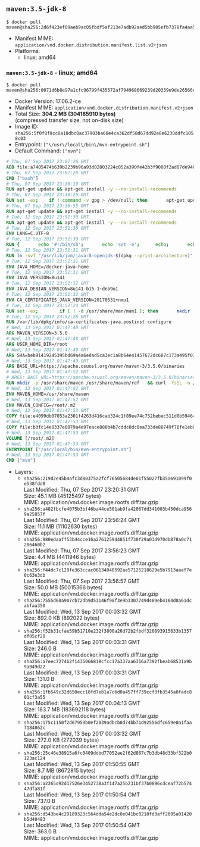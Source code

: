 ## `maven:3.5-jdk-8`

```console
$ docker pull maven@sha256:2d6f423ef09aeb9ac05fbdf5af213e7adb92aed5bb905efb7378fa4aa5d6ee45
```

-	Manifest MIME: `application/vnd.docker.distribution.manifest.list.v2+json`
-	Platforms:
	-	linux; amd64

### `maven:3.5-jdk-8` - linux; amd64

```console
$ docker pull maven@sha256:0071d6b8e97a1cfc96799f435572af794968669239d20339e9de26566cf56a66
```

-	Docker Version: 17.06.2-ce
-	Manifest MIME: `application/vnd.docker.distribution.manifest.v2+json`
-	Total Size: **304.2 MB (304185910 bytes)**  
	(compressed transfer size, not on-disk size)
-	Image ID: `sha256:5f0f8f8cc8a18dbc0ac37903ba60e4ca362df58d67dd92e8e6230ddfc1058c03`
-	Entrypoint: `["\/usr\/local\/bin\/mvn-entrypoint.sh"]`
-	Default Command: `["mvn"]`

```dockerfile
# Thu, 07 Sep 2017 23:07:26 GMT
ADD file:a7405474b639b2239b96a93d02803224c052a390fe42b3f9080f2ad07de94640 in / 
# Thu, 07 Sep 2017 23:07:26 GMT
CMD ["bash"]
# Thu, 07 Sep 2017 23:30:19 GMT
RUN apt-get update && apt-get install -y --no-install-recommends 		ca-certificates 		curl 		wget 	&& rm -rf /var/lib/apt/lists/*
# Thu, 07 Sep 2017 23:30:25 GMT
RUN set -ex; 	if ! command -v gpg > /dev/null; then 		apt-get update; 		apt-get install -y --no-install-recommends 			gnupg2 			dirmngr 		; 		rm -rf /var/lib/apt/lists/*; 	fi
# Thu, 07 Sep 2017 23:30:55 GMT
RUN apt-get update && apt-get install -y --no-install-recommends 		bzr 		git 		mercurial 		openssh-client 		subversion 				procps 	&& rm -rf /var/lib/apt/lists/*
# Tue, 12 Sep 2017 23:51:30 GMT
RUN apt-get update && apt-get install -y --no-install-recommends 		bzip2 		unzip 		xz-utils 	&& rm -rf /var/lib/apt/lists/*
# Tue, 12 Sep 2017 23:51:30 GMT
ENV LANG=C.UTF-8
# Tue, 12 Sep 2017 23:51:30 GMT
RUN { 		echo '#!/bin/sh'; 		echo 'set -e'; 		echo; 		echo 'dirname "$(dirname "$(readlink -f "$(which javac || which java)")")"'; 	} > /usr/local/bin/docker-java-home 	&& chmod +x /usr/local/bin/docker-java-home
# Tue, 12 Sep 2017 23:51:31 GMT
RUN ln -svT "/usr/lib/jvm/java-8-openjdk-$(dpkg --print-architecture)" /docker-java-home
# Tue, 12 Sep 2017 23:51:31 GMT
ENV JAVA_HOME=/docker-java-home
# Tue, 12 Sep 2017 23:51:31 GMT
ENV JAVA_VERSION=8u141
# Tue, 12 Sep 2017 23:51:32 GMT
ENV JAVA_DEBIAN_VERSION=8u141-b15-1~deb9u1
# Tue, 12 Sep 2017 23:51:32 GMT
ENV CA_CERTIFICATES_JAVA_VERSION=20170531+nmu1
# Tue, 12 Sep 2017 23:52:24 GMT
RUN set -ex; 		if [ ! -d /usr/share/man/man1 ]; then 		mkdir -p /usr/share/man/man1; 	fi; 		apt-get update; 	apt-get install -y 		openjdk-8-jdk="$JAVA_DEBIAN_VERSION" 		ca-certificates-java="$CA_CERTIFICATES_JAVA_VERSION" 	; 	rm -rf /var/lib/apt/lists/*; 		[ "$(readlink -f "$JAVA_HOME")" = "$(docker-java-home)" ]; 		update-alternatives --get-selections | awk -v home="$(readlink -f "$JAVA_HOME")" 'index($3, home) == 1 { $2 = "manual"; print | "update-alternatives --set-selections" }'; 	update-alternatives --query java | grep -q 'Status: manual'
# Tue, 12 Sep 2017 23:52:26 GMT
RUN /var/lib/dpkg/info/ca-certificates-java.postinst configure
# Wed, 13 Sep 2017 01:47:48 GMT
ARG MAVEN_VERSION=3.5.0
# Wed, 13 Sep 2017 01:47:48 GMT
ARG USER_HOME_DIR=/root
# Wed, 13 Sep 2017 01:47:49 GMT
ARG SHA=beb91419245395bd69a4a6edad5ca3ec1a8b64e41457672dc687c173a495f034
# Wed, 13 Sep 2017 01:47:49 GMT
ARG BASE_URL=https://apache.osuosl.org/maven/maven-3/3.5.0/binaries
# Wed, 13 Sep 2017 01:47:52 GMT
# ARGS: BASE_URL=https://apache.osuosl.org/maven/maven-3/3.5.0/binaries MAVEN_VERSION=3.5.0 SHA=beb91419245395bd69a4a6edad5ca3ec1a8b64e41457672dc687c173a495f034 USER_HOME_DIR=/root
RUN mkdir -p /usr/share/maven /usr/share/maven/ref   && curl -fsSL -o /tmp/apache-maven.tar.gz ${BASE_URL}/apache-maven-${MAVEN_VERSION}-bin.tar.gz   && echo "${SHA}  /tmp/apache-maven.tar.gz" | sha256sum -c -   && tar -xzf /tmp/apache-maven.tar.gz -C /usr/share/maven --strip-components=1   && rm -f /tmp/apache-maven.tar.gz   && ln -s /usr/share/maven/bin/mvn /usr/bin/mvn
# Wed, 13 Sep 2017 01:47:52 GMT
ENV MAVEN_HOME=/usr/share/maven
# Wed, 13 Sep 2017 01:47:52 GMT
ENV MAVEN_CONFIG=/root/.m2
# Wed, 13 Sep 2017 01:47:53 GMT
COPY file:e4099db07053a2301f4263d416cab324c1f89ee74c752bebec511d8b59464cb6 in /usr/local/bin/mvn-entrypoint.sh 
# Wed, 13 Sep 2017 01:47:53 GMT
COPY file:b3fc14e8337e0079a4e97eace880b4b7cddc0dc0ea733de80749f78fe1eb089a in /usr/share/maven/ref/ 
# Wed, 13 Sep 2017 01:47:53 GMT
VOLUME [/root/.m2]
# Wed, 13 Sep 2017 01:47:53 GMT
ENTRYPOINT ["/usr/local/bin/mvn-entrypoint.sh"]
# Wed, 13 Sep 2017 01:47:53 GMT
CMD ["mvn"]
```

-	Layers:
	-	`sha256:219d2e45b4afc3d80375a2fcf76505684de01f55027fb35a691099f0e538fdd8`  
		Last Modified: Thu, 07 Sep 2017 23:20:31 GMT  
		Size: 45.1 MB (45125497 bytes)  
		MIME: application/vnd.docker.image.rootfs.diff.tar.gzip
	-	`sha256:a482fbcfe4075b3bf46ba44ce501ab9fa42067dd341003b450dca9569a25857f`  
		Last Modified: Thu, 07 Sep 2017 23:56:24 GMT  
		Size: 11.1 MB (11102630 bytes)  
		MIME: application/vnd.docker.image.rootfs.diff.tar.gzip
	-	`sha256:980edaaff53b44cce16a276125944851f730f29a03d970db878a0c71206460b2`  
		Last Modified: Thu, 07 Sep 2017 23:56:23 GMT  
		Size: 4.4 MB (4411946 bytes)  
		MIME: application/vnd.docker.image.rootfs.diff.tar.gzip
	-	`sha256:f44dc7c129fe363ccac06134040592ae57125218629e5b7913aaef7e0c63e3db`  
		Last Modified: Thu, 07 Sep 2017 23:56:57 GMT  
		Size: 50.0 MB (50015366 bytes)  
		MIME: application/vnd.docker.image.rootfs.diff.tar.gzip
	-	`sha256:7555d68a907cb72db9d53146f98f3e9b3307749d489eb4164d8a61dcabfaa350`  
		Last Modified: Wed, 13 Sep 2017 00:03:32 GMT  
		Size: 892.0 KB (892022 bytes)  
		MIME: application/vnd.docker.image.rootfs.diff.tar.gzip
	-	`sha256:f52b31cfae59b51710e232f3800a26d72b2fbdf320893915633b1357df05cf20`  
		Last Modified: Wed, 13 Sep 2017 00:03:31 GMT  
		Size: 246.0 B  
		MIME: application/vnd.docker.image.rootfs.diff.tar.gzip
	-	`sha256:a7eec7274b2f1435066818cfcc17a337aa6316a7392fbeab68531a9b9a049d22`  
		Last Modified: Wed, 13 Sep 2017 00:03:31 GMT  
		Size: 131.0 B  
		MIME: application/vnd.docker.image.rootfs.diff.tar.gzip
	-	`sha256:1fb549c32d650ecc18fd7eb1a7c6d0a457ff739ccf3fb3545a8fadc801cf3a55`  
		Last Modified: Wed, 13 Sep 2017 00:04:13 GMT  
		Size: 183.7 MB (183692118 bytes)  
		MIME: application/vnd.docker.image.rootfs.diff.tar.gzip
	-	`sha256:175c1150f2d67959b0ef2039adbcb0d74bb71d92556dfc659e0a1faa7184862c`  
		Last Modified: Wed, 13 Sep 2017 00:03:32 GMT  
		Size: 272.0 KB (272039 bytes)  
		MIME: application/vnd.docker.image.rootfs.diff.tar.gzip
	-	`sha256:25c46e38915a6fc0409ddbd77052ae2f62d867c7b3db48d33bf322b0123ac124`  
		Last Modified: Wed, 13 Sep 2017 01:50:55 GMT  
		Size: 8.7 MB (8672815 bytes)  
		MIME: application/vnd.docker.image.rootfs.diff.tar.gzip
	-	`sha256:a2265d92d17526e3452738a3f147a25b231bf37b0896cdceaf72b57447dfa81f`  
		Last Modified: Wed, 13 Sep 2017 01:50:54 GMT  
		Size: 737.0 B  
		MIME: application/vnd.docker.image.rootfs.diff.tar.gzip
	-	`sha256:d543be4c29189323c564dda54e2dc0e041bc0210fd3aff2695a01420b5d40483`  
		Last Modified: Wed, 13 Sep 2017 01:50:54 GMT  
		Size: 363.0 B  
		MIME: application/vnd.docker.image.rootfs.diff.tar.gzip
